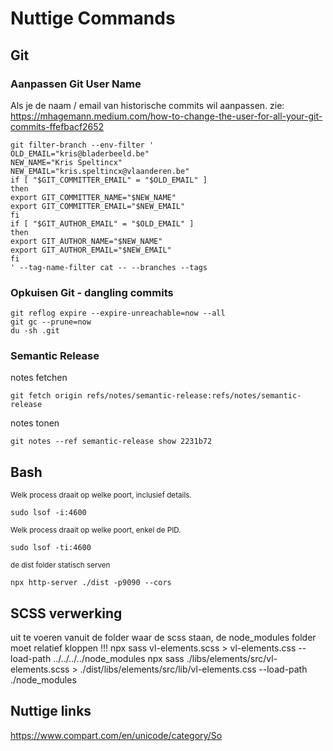 # Nuttige Commands

## Git

### Aanpassen Git User Name

Als je de naam / email van historische commits wil aanpassen.
zie: https://mhagemann.medium.com/how-to-change-the-user-for-all-your-git-commits-ffefbacf2652

```
git filter-branch --env-filter '
OLD_EMAIL="kris@bladerbeeld.be"
NEW_NAME="Kris Speltincx"
NEW_EMAIL="kris.speltincx@vlaanderen.be"
if [ "$GIT_COMMITTER_EMAIL" = "$OLD_EMAIL" ]
then
export GIT_COMMITTER_NAME="$NEW_NAME"
export GIT_COMMITTER_EMAIL="$NEW_EMAIL"
fi
if [ "$GIT_AUTHOR_EMAIL" = "$OLD_EMAIL" ]
then
export GIT_AUTHOR_NAME="$NEW_NAME"
export GIT_AUTHOR_EMAIL="$NEW_EMAIL"
fi
' --tag-name-filter cat -- --branches --tags
```

### Opkuisen Git - dangling commits

```
git reflog expire --expire-unreachable=now --all
git gc --prune=now
du -sh .git 
```

### Semantic Release

notes fetchen
```
git fetch origin refs/notes/semantic-release:refs/notes/semantic-release
```
notes tonen
```
git notes --ref semantic-release show 2231b72
```

## Bash

<sub>Welk process draait op welke poort, inclusief details.</sub>
```
sudo lsof -i:4600
```

<sub>Welk process draait op welke poort, enkel de PID.</sub>
```
sudo lsof -ti:4600
```

<sub>de dist folder statisch serven</sub>
```
npx http-server ./dist -p9090 --cors
```

## SCSS verwerking

uit te voeren vanuit de folder waar de scss staan, de node_modules folder moet relatief kloppen !!!
npx sass vl-elements.scss > vl-elements.css --load-path ../../../../node_modules
npx sass ./libs/elements/src/vl-elements.scss > ./dist/libs/elements/src/lib/vl-elements.css --load-path ./node_modules

## Nuttige links

https://www.compart.com/en/unicode/category/So


